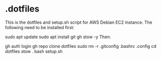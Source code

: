 # .dotfiles
This is the dotfiles and setup.sh script for AWS Debian EC2 instance. The following need to be installed first:

sudo apt update
sudo apt install git gh stow -y
Then:

gh auth login
gh repo clone dotfiles
sudo rm -r .gitconfig .bashrc .config
cd dotfiles
stow .
bash setup.sh

